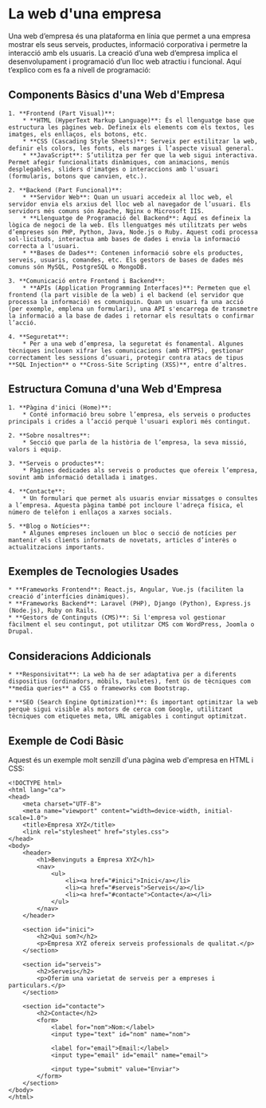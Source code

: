 # La web d'una empresa
Una web d’empresa és una plataforma en línia que permet a una empresa mostrar els seus serveis, productes, informació corporativa i permetre la interacció amb els usuaris. La creació d’una web d’empresa implica el desenvolupament i programació d’un lloc web atractiu i funcional. Aquí t’explico com es fa a nivell de programació:

## Components Bàsics d'una Web d'Empresa

    1. **Frontend (Part Visual)**:
        * **HTML (HyperText Markup Language)**: És el llenguatge base que estructura les pàgines web. Defineix els elements com els textos, les imatges, els enllaços, els botons, etc.
        * **CSS (Cascading Style Sheets)**: Serveix per estilitzar la web, definir els colors, les fonts, els marges i l’aspecte visual general.
        * **JavaScript**: S’utilitza per fer que la web sigui interactiva. Permet afegir funcionalitats dinàmiques, com animacions, menús desplegables, sliders d'imatges o interaccions amb l'usuari (formularis, botons que canvien, etc.).

    2. **Backend (Part Funcional)**:
        * **Servidor Web**: Quan un usuari accedeix al lloc web, el servidor envia els arxius del lloc web al navegador de l’usuari. Els servidors més comuns són Apache, Nginx o Microsoft IIS.
        * **Llenguatge de Programació del Backend**: Aquí es defineix la lògica de negoci de la web. Els llenguatges més utilitzats per webs d’empreses són PHP, Python, Java, Node.js o Ruby. Aquest codi processa sol·licituds, interactua amb bases de dades i envia la informació correcta a l'usuari.
        * **Bases de Dades**: Contenen informació sobre els productes, serveis, usuaris, comandes, etc. Els gestors de bases de dades més comuns són MySQL, PostgreSQL o MongoDB.

    3. **Comunicació entre Frontend i Backend**:
        * **APIs (Application Programming Interfaces)**: Permeten que el frontend (la part visible de la web) i el backend (el servidor que processa la informació) es comuniquin. Quan un usuari fa una acció (per exemple, emplena un formulari), una API s'encarrega de transmetre la informació a la base de dades i retornar els resultats o confirmar l’acció.

    4. **Seguretat**:
        * Per a una web d’empresa, la seguretat és fonamental. Algunes tècniques inclouen xifrar les comunicacions (amb HTTPS), gestionar correctament les sessions d’usuari, protegir contra atacs de tipus **SQL Injection** o **Cross-Site Scripting (XSS)**, entre d’altres.

## Estructura Comuna d'una Web d'Empresa

    1. **Pàgina d'inici (Home)**:
        * Conté informació breu sobre l’empresa, els serveis o productes principals i crides a l’acció perquè l'usuari explori més contingut.
    
    2. **Sobre nosaltres**:
        * Secció que parla de la història de l’empresa, la seva missió, valors i equip.
    
    3. **Serveis o productes**:
        * Pàgines dedicades als serveis o productes que ofereix l’empresa, sovint amb informació detallada i imatges.

    4. **Contacte**:
        * Un formulari que permet als usuaris enviar missatges o consultes a l’empresa. Aquesta pàgina també pot incloure l'adreça física, el número de telèfon i enllaços a xarxes socials.

    5. **Blog o Notícies**:
        * Algunes empreses inclouen un bloc o secció de notícies per mantenir els clients informats de novetats, articles d’interès o actualitzacions importants.

## Exemples de Tecnologies Usades

    * **Frameworks Frontend**: React.js, Angular, Vue.js (faciliten la creació d’interfícies dinàmiques).
    * **Frameworks Backend**: Laravel (PHP), Django (Python), Express.js (Node.js), Ruby on Rails.
    * **Gestors de Continguts (CMS)**: Si l'empresa vol gestionar fàcilment el seu contingut, pot utilitzar CMS com WordPress, Joomla o Drupal.

## Consideracions Addicionals

    * **Responsivitat**: La web ha de ser adaptativa per a diferents dispositius (ordinadors, mòbils, tauletes), fent ús de tècniques com **media queries** a CSS o frameworks com Bootstrap.
  
    * **SEO (Search Engine Optimization)**: És important optimitzar la web perquè sigui visible als motors de cerca com Google, utilitzant tècniques com etiquetes meta, URL amigables i contingut optimitzat.

## Exemple de Codi Bàsic

Aquest és un exemple molt senzill d'una pàgina web d'empresa en HTML i CSS:

    <!DOCTYPE html>
    <html lang="ca">
    <head>
        <meta charset="UTF-8">
        <meta name="viewport" content="width=device-width, initial-scale=1.0">
        <title>Empresa XYZ</title>
        <link rel="stylesheet" href="styles.css">
    </head>
    <body>
        <header>
            <h1>Benvinguts a Empresa XYZ</h1>
            <nav>
                <ul>
                    <li><a href="#inici">Inici</a></li>
                    <li><a href="#serveis">Serveis</a></li>
                    <li><a href="#contacte">Contacte</a></li>
                </ul>
            </nav>
        </header>

        <section id="inici">
            <h2>Qui som?</h2>
            <p>Empresa XYZ ofereix serveis professionals de qualitat.</p>
        </section>

        <section id="serveis">
            <h2>Serveis</h2>
            <p>Oferim una varietat de serveis per a empreses i particulars.</p>
        </section>

        <section id="contacte">
            <h2>Contacte</h2>
            <form>
                <label for="nom">Nom:</label>
                <input type="text" id="nom" name="nom">
                
                <label for="email">Email:</label>
                <input type="email" id="email" name="email">
                
                <input type="submit" value="Enviar">
            </form>
        </section>
    </body>
    </html>
